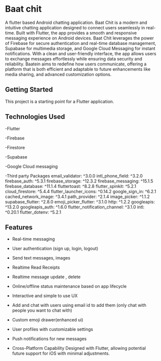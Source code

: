 # Baat chit

A flutter based Android chatting application.
Baat Chit is a modern and intuitive chatting application designed to connect users seamlessly in real-time. Built with Flutter, the app provides a smooth and responsive messaging experience on Android devices. Baat Chit leverages the power of Firebase for secure authentication and real-time database management, Supabase for multimedia storage, and Google Cloud Messaging for instant notifications. With a clean and user-friendly interface, the app allows users to exchange messages effortlessly while ensuring data security and reliability. Baatein aims to redefine how users communicate, offering a platform that is both efficient and adaptable to future enhancements like media sharing, and advanced customization options.

## Getting Started

This project is a starting point for a Flutter application.

## Technologies Used

-Flutter

-Firebase

-Firestore

-Supabase

-Google Cloud messaging

-Third party Packages
  email_validator: ^3.0.0
  intl_phone_field: ^3.2.0
  firebase_auth: ^5.3.1
  firebase_storage: ^12.3.2
  firebase_messaging: ^15.1.5
  firebase_database: ^11.1.4
  fluttertoast: ^8.2.8
  flutter_spinkit: ^5.2.1
  cloud_firestore: ^5.4.4
  flutter_launcher_icons: ^0.14.2
  google_sign_in: ^6.2.1
  cached_network_image: ^3.4.1
  path_provider: ^2.1.4
  image_picker: ^1.1.2
  supabase_flutter: ^2.8.0
  emoji_picker_flutter: ^3.1.0
  http: ^1.2.2
  googleapis: ^13.2.0
  googleapis_auth: ^1.6.0
  flutter_notification_channel: ^3.1.0
  intl: ^0.20.1
  flutter_dotenv: ^5.2.1

## Features


- Real-time messaging

- User authentication (sign up, login, logout)

- Send text messages, images

- Realtime Read Receipts 

- Realtime message update , delete

- Online/offline status maintenance based on app lifecycle

- Interactive and simple  to use UX

- Add and chat with users using email id to add them (only chat with people you want to chat with)

- Custom emoji drawer(enhanced ui)

- User profiles with customizable settings

- Push notifications for new messages

- Cross-Platform Capability
  Designed with Flutter, allowing potential future support for iOS with minimal adjustments.



